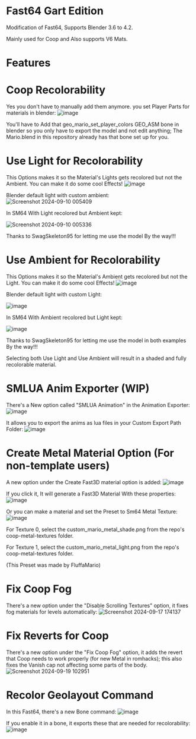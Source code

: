 # Fast64 Gart Edition

Modification of Fast64, Supports Blender 3.6 to 4.2.

Mainly used for Coop and Also supports V6 Mats.

# Features

# Coop Recolorability

Yes you don't have to manually add them anymore. you set Player Parts for materials in blender:
![image](https://github.com/user-attachments/assets/7df8d560-8bb0-4850-b9c1-05ba70a58ba8)
 
You'll have to Add that geo_mario_set_player_colors GEO_ASM bone in blender so you only have to export the model and not edit anything; The Mario.blend in this repository already has that bone set up for you.

# Use Light for Recolorability

This Options makes it so the Material's Lights gets recolored but not the Ambient. You can make it do some cool Effects!
![image](https://github.com/user-attachments/assets/cc9d45bc-5f92-4ae2-ae6a-da1e48f340f3)


Blender default light with custom ambient:
![Screenshot 2024-09-10 005409](https://github.com/user-attachments/assets/2bec3301-bad5-419a-ae86-d7eaceda76b4)


In SM64 With Light recolored but Ambient kept:

![Screenshot 2024-09-10 005336](https://github.com/user-attachments/assets/ec5c5cd7-b779-4157-a1bb-afa80e01bcc9)

Thanks to SwagSkeleton95 for letting me use the model By the way!!!

# Use Ambient for Recolorability

This Options makes it so the Material's Ambient gets recolored but not the Light. You can make it do some cool Effects!
![image](https://github.com/user-attachments/assets/c6d73da1-a150-40b0-8500-0e32166e3bb3)


Blender default light with custom Light:


![image](https://github.com/user-attachments/assets/52f26fd9-b22b-468b-ace9-f75b4f7198f8)


In SM64 With Ambient recolored but Light kept:

![image](https://github.com/user-attachments/assets/379b3f56-7b06-40c5-8a1c-27f7291afc2a)

Thanks to SwagSkeleton95 for letting me use the model in both examples By the way!!!

Selecting both Use Light and Use Ambient will result in a shaded and fully recolorable material.

# SMLUA Anim Exporter (WIP)

There's a New option called "SMLUA Animation" in the Animation Exporter:
![image](https://github.com/user-attachments/assets/7788c9bb-46bc-42ec-8cda-1ec100686161)

It allows you to export the anims as lua files in your Custom Export Path Folder:
![image](https://github.com/user-attachments/assets/5e6a37cb-d33c-4dd1-b03b-a292e2964ab4)

# Create Metal Material Option (For non-template users)

A new option under the Create Fast3D material option is added:
![image](https://github.com/user-attachments/assets/0e6bbd66-efb1-43fe-bf98-c903532bc1d6)

If you click it, It will generate a Fast3D Material With these properties:
![image](https://github.com/user-attachments/assets/1c7d1d25-0035-4b8a-ba12-8be4175810af)

Or you can make a material and set the Preset to Sm64 Metal Texture:
![image](https://github.com/user-attachments/assets/575eb393-df11-4bbc-ab27-bf10db7a9eab)

For Texture 0, select the custom_mario_metal_shade.png from the repo's coop-metal-textures folder.

For Texture 1, select the custom_mario_metal_light.png from the repo's coop-metal-textures folder.

(This Preset was made by FluffaMario)

# Fix Coop Fog

There's a new option under the "Disable Scrolling Textures" option, it fixes fog materials for levels automatically:
![Screenshot 2024-09-17 174137](https://github.com/user-attachments/assets/168e7b52-1439-4612-b916-81ce4be3d854)

# Fix Reverts for Coop

There's a new option under the "Fix Coop Fog" option, it adds the revert that Coop needs to work properly (for new Metal in romhacks); this also fixes the Vanish cap not affecting some parts of the body.
![Screenshot 2024-09-19 102951](https://github.com/user-attachments/assets/17e04012-9500-41bb-ab96-e01c8563a11b)

# Recolor Geolayout Command

In this Fast64, there's a new Bone command:
![image](https://github.com/user-attachments/assets/b65e1cb7-e8c8-432f-9aeb-3c156fa48cf9)

If you enable it in a bone, it exports these that are needed for recolorability:
![image](https://github.com/user-attachments/assets/d945d3ff-7b3b-4f03-bb87-89d6aa3ceb60)




